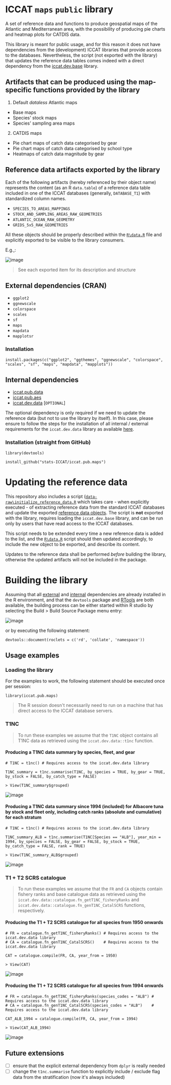 # ICCAT `maps` `public` library

A set of reference data and functions to produce geospatial maps of the Atlantic and Mediterranean area, with the possibility of producing pie charts and heatmap plots for CATDIS data.  

This library is meant for public usage, and for this reason it does not have dependencies from the (development) ICCAT libraries that provide access to the databases.
Nevertheless, the script (not exported with the library) that updates the reference data tables comes indeed with a direct dependency from the [iccat.dev.base](https://github.com/stats-ICCAT/iccat.dev.base) library. 

## Artifacts that can be produced using the map-specific functions provided by the library

1) Default *dataless* Atlantic maps
  + Base maps
  + Species' stock maps
  + Species' sampling area maps
     
2) CATDIS maps
  + Pie chart maps of catch data categorised by gear
  + Pie chart maps of catch data categorised by school type
  + Heatmaps of catch data magnitude by gear
    
## Reference data artifacts exported by the library <a name="reference_data"></a>

Each of the following artifacts (hereby referenced by their object name) represents the content (as an R `data.table`) of a reference data table included in one of the ICCAT databases (generally, `DATABASE_T1`) with standardized column names.

+ `SPECIES_TO_AREAS_MAPPINGS`
+ `STOCK_AND_SAMPLING_AREAS_RAW_GEOMETRIES`
+ `ATLANTIC_OCEAN_RAW_GEOMETRY`
+ `GRIDS_5x5_RAW_GEOMETRIES`

All these objects should be properly described within the [`R\data.R`](https://github.com/stats-ICCAT/iccat.pub.maps/blob/main/R/data.R) file and explicitly exported to be visible to the library consumers.

E.g.,: 

![image](https://github.com/user-attachments/assets/0fa2d514-ba2f-432d-8df9-ba8fc49c7b3a)

> See each exported item for its description and structure

## External dependencies (CRAN) <a name="external_deps"></a>
+ `ggplot2`
+ `ggnewscale`
+ `colorspace`
+ `scales`
+ `sf`
+ `maps`
+ `mapdata`
+ `mapplotsr`

### Installation
```
install.packages(c("ggplot2", "ggthemes", "ggnewscale", "colorspace", "scales", "sf", "maps", "mapdata", "mapplots"))
```

## Internal dependencies <a name="internal_deps"></a>
+ [iccat.pub.data](https://github.com/stats-ICCAT/iccat.pub.data)
+ [iccat.pub.aes](https://github.com/stats-ICCAT/iccat.pub.aes)
+ [iccat.dev.data](https://github.com/stats-ICCAT/iccat.dev.data) [`OPTIONAL`]

The optional dependency is only required if we need to update the reference data (but not to use the library by itself). In this case, please ensure to follow the steps for the installation of all internal / external requirements for the `iccat.dev.data` library as available [here](https://github.com/stats-ICCAT/iccat.dev.data/?tab=readme-ov-file#external-dependencies-cran-).

### Installation (straight from GitHub)
```
library(devtools)

install_github("stats-ICCAT/iccat.pub.maps")
```

# Updating the reference data

This repository also includes a script ([`data-raw\initialize_reference_data.R`](https://github.com/stats-ICCAT/iccat.pub.maps/blob/main/data-raw/initialize_reference_data.R) which takes care - when explicitly executed - of extracting reference data from the standard ICCAT databases and update the exported [reference data objects](#reference_data).
The script is **not** exported with the library, requires loading the `iccat.dev.base` library, and can be run only by users that have read access to the ICCAT databases.

This script needs to be extended every time a new reference data is added to the list, and the [`R\data.R`](https://github.com/stats-ICCAT/iccat.pub.data/blob/main/R/data.R) script should then updated accordingly, to include the new object to be exported, and describe its content.

Updates to the reference data shall be performed *before* building the library, otherwise the updated artifacts will not be included in the package.

# Building the library

Assuming that all [external](#external_deps) and [internal](#internal_deps) dependencies are already installed in the R environment, and that the `devtools` package and [RTools](https://cran.r-project.org/bin/windows/Rtools/) are both available, the building process can be either started within R studio by selecting the Build > Build Source Package menu entry:

![image](https://github.com/user-attachments/assets/f209d8d4-568c-4200-bcf2-fb1fa0e1d2ef)

or by executing the following statement:

`devtools::document(roclets = c('rd', 'collate', 'namespace'))`

## Usage examples

### Loading the library

For the examples to work, the following statement should be executed once per session:

```
library(iccat.pub.maps)
```

> The R session doesn't necessarily need to run on a machine that has direct access to the ICCAT database servers.

### T1NC

> To run these examples we assume that the `T1NC` object contains all T1NC data as retrieved using the `iccat.dev.data::t1nc` function.

#### Producing a T1NC data summary by species, fleet, and gear
```
# T1NC = t1nc() # Requires access to the iccat.dev.data library

T1NC_summary = t1nc.summarise(T1NC, by_species = TRUE, by_gear = TRUE, by_stock = FALSE, by_catch_type = FALSE)
```
```
> View(T1NC_summary$grouped)
```
![image](https://github.com/user-attachments/assets/469dc26d-50f5-4077-b457-a880d2b1c722)
#### Producing a T1NC data summary since 1994 (included) for Albacore tuna by stock and fleet only, including catch ranks (absolute and cumulative) for each stratum
```
# T1NC = t1nc() # Requires access to the iccat.dev.data library

T1NC_summary_ALB = t1nc.summarise(T1NC[Species == "ALB"], year_min = 1994, by_species = FALSE, by_gear = FALSE, by_stock = TRUE, by_catch_type = FALSE, rank = TRUE)
```
```
> View(T1NC_summary_ALB$grouped)
```
![image](https://github.com/user-attachments/assets/511fa695-9407-4fed-809d-d81fddd03ae0)

### T1 + T2 SCRS catalogue

> To run these examples we assume that the `FR` and `CA` objects contain fishery ranks and base catalogue data as retrieved using the `iccat.dev.data::catalogue.fn_getT1NC_fisheryRanks` and `iccat.dev.data::catalogue.fn_genT1NC_CatalSCRS` functions, respectively.

#### Producing the T1 + T2 SCRS catalogue for all species from 1950 onwards
```
# FR = catalogue.fn_getT1NC_fisheryRanks() # Requires access to the iccat.dev.data library
# CA = catalogue.fn_genT1NC_CatalSCRS()    # Requires access to the iccat.dev.data library

CAT = catalogue.compile(FR, CA, year_from = 1950) 
```
```
> View(CAT)
```
![image](https://github.com/user-attachments/assets/542894bf-b258-44a6-807a-aec510b37afc)

#### Producing the T1 + T2 SCRS catalogue for all species from 1994 onwards
```
# FR = catalogue.fn_getT1NC_fisheryRanks(species_codes = "ALB") # Requires access to the iccat.dev.data library
# CA = catalogue.fn_genT1NC_CatalSCRS(species_codes = "ALB")    # Requires access to the iccat.dev.data library

CAT_ALB_1994 = catalogue.compile(FR, CA, year_from = 1994) 
```
```
> View(CAT_ALB_1994)
```
![image](https://github.com/user-attachments/assets/b798dc27-25e1-47dc-a5d9-91b65e38c67f)

## Future extensions
+ [ ] ensure that the explicit external dependency from `dplyr` is really needed
+ [ ] change the `t1nc.summarise` function to explicitly include / exclude flag data from the stratification (now it's always included)
